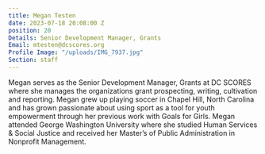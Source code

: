 ```yaml
---
title: Megan Testen
date: 2023-07-18 20:08:00 Z
position: 20
Details: Senior Development Manager, Grants
Email: mtesten@dcscores.org
Profile Image: "/uploads/IMG_7937.jpg"
Section: staff
---
```


Megan serves as the Senior Development Manager, Grants at DC SCORES where she manages the organizations grant prospecting, writing, cultivation and reporting. Megan grew up playing soccer in Chapel Hill, North Carolina and has grown passionate about using sport as a tool for youth empowerment through her previous work with Goals for Girls. Megan attended George Washington University where she studied Human Services & Social Justice and received her Master’s of Public Administration in Nonprofit Management.